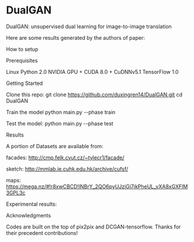 # DualGAN
DualGAN: unsupervised dual learning for image-to-image translation


Here are some results generated by the authors of paper:



How to setup

Prerequisites

Linux
Python 2.0 
NVIDIA GPU + CUDA 8.0 + CuDNNv5.1
TensorFlow 1.0


Getting Started

Clone this repo:
git clone https://github.com/duxingren14/DualGAN.git
cd DualGAN

Train the model
python main.py --phase train

Test the model:
python main.py --phase test


Results


A portion of Datasets are available from:

facades: http://cmp.felk.cvut.cz/~tylecr1/facade/

sketch: http://mmlab.ie.cuhk.edu.hk/archive/cufsf/

maps: https://mega.nz/#!r8xwCBCD!lNBrY_2QO6pyUJziGj7ikPheUL_yXA8xGXFlM3GPL3c


Experimental results:





Acknowledgments

Codes are built on the top of pix2pix and DCGAN-tensorflow. Thanks for their precedent contributions!
